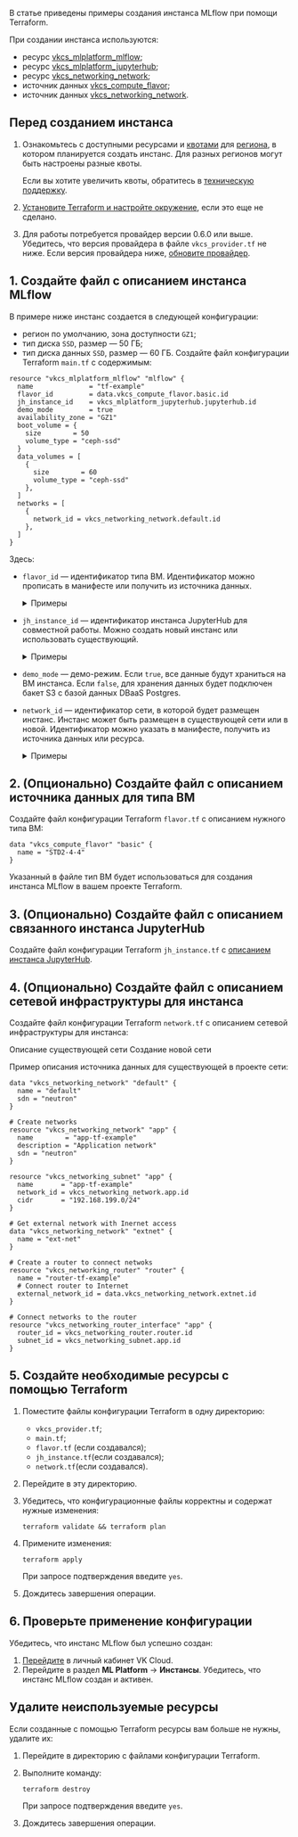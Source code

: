 В статье приведены примеры создания инстанса MLflow при помощи Terraform.

При создании инстанса используются:

- ресурс [vkcs_mlplatform_mlflow](https://github.com/vk-cs/terraform-provider-vkcs/blob/master/docs/resources/mlplatform_mlflow.md);
- ресурс [vkcs_mlplatform_jupyterhub](https://github.com/vk-cs/terraform-provider-vkcs/blob/master/docs/resources/mlplatform_jupyterhub.md);
- ресурс [vkcs_networking_network](https://github.com/vk-cs/terraform-provider-vkcs/blob/master/docs/resources/networking_network.md);
- источник данных [vkcs_compute_flavor](https://github.com/vk-cs/terraform-provider-vkcs/blob/master/docs/data-sources/compute_flavor.md);
- источник данных [vkcs_networking_network](https://github.com/vk-cs/terraform-provider-vkcs/blob/master/docs/data-sources/networking_network.md).

## Перед созданием инстанса

1. Ознакомьтесь с доступными ресурсами и [квотами](/ru/tools-for-using-services/account/concepts/quotasandlimits) для [региона](/ru/tools-for-using-services/account/concepts/regions), в котором планируется создать инстанс. Для разных регионов могут быть настроены разные квоты.

   Если вы хотите увеличить квоты, обратитесь в [техническую поддержку](/ru/contacts).

1. [Установите Terraform и настройте окружение](/ru/tools-for-using-services/terraform/quick-start), если это еще не сделано.

1. Для работы потребуется провайдер версии 0.6.0 или выше. Убедитесь, что версия провайдера в файле `vkcs_provider.tf` не ниже. Если версия провайдера ниже, [обновите провайдер](../../../quick-start#obnovlenie_terraform).

## 1. Создайте файл с описанием инстанса MLflow

В примере ниже инстанс создается в следующей конфигурации:

- регион по умолчанию, зона доступности `GZ1`;
- тип диска `SSD`, размер — 50 ГБ;
- тип диска данных `SSD`, размер — 60 ГБ.
Создайте файл конфигурации Terraform `main.tf` с содержимым:

```hcl
resource "vkcs_mlplatform_mlflow" "mlflow" {
  name              = "tf-example"
  flavor_id         = data.vkcs_compute_flavor.basic.id
  jh_instance_id    = vkcs_mlplatform_jupyterhub.jupyterhub.id
  demo_mode         = true
  availability_zone = "GZ1"
  boot_volume = {
    size        = 50
    volume_type = "ceph-ssd"
  }
  data_volumes = [
    {
      size        = 60
      volume_type = "ceph-ssd"
    },
  ]
  networks = [
    {
      network_id = vkcs_networking_network.default.id
    },
  ]
}
```

Здесь:

- `flavor_id` — идентификатор типа ВМ. Идентификатор можно прописать в манифесте или получить из источника данных.

  <details>
    <summary>Примеры</summary>

  - `flavor_id = data.vkcs_compute_flavor.basic.id`: идентификатор берется из источника данных `vkcs_compute_flavor`, который будет сформирован далее.
  - `flavor_id = "aee06bce-xxxx-xxxx-xxxx-ec4210cc6bac"`: указывается идентификатор, полученный через [OpenStack CLI](/ru/tools-for-using-services/cli/openstack-cli).

  </details>

- `jh_instance_id` — идентификатор инстанса JupyterHub для совместной работы. Можно создать новый инстанс или использовать существующий.

  <details>
    <summary>Примеры</summary>

  - `jh_instance_id = vkcs_mlplatform_jupyterhub.jupyterhub.id`: будет создан новый инстанс JupyterHub, идентификатор инстанса будет получен после создания ресурса `vkcs_mlplatform_jupyterhub`. Ресурс будет сформирован далее.
  - `jh_instance_id = "a57e9e91-yyyy-yyyy-yyyy-fedc7ac78c33"`: указывается идентификатор существующего инстанса. Идентификатор доступен на странице инстанса JupyterHub в [личном кабинете VK Cloud](https://cloud.vk.com/app).

  </details>

- `demo_mode` — демо-режим. Если `true`, все данные будут храниться на ВМ инстанса. Если `false`, для хранения данных будет подключен бакет S3 с базой данных DBaaS Postgres.

- `network_id` — идентификатор сети, в которой будет размещен инстанс. Инстанс может быть размещен в существующей сети или в новой. Идентификатор можно указать в манифесте, получить из источника данных или ресурса.

  <details>
    <summary>Примеры</summary>

  - `network_id = vkcs_networking_network.default.id`: инстанс будет размещен в новой сети, которая будет создана ресурсом `vkcs_networking_network`. Ресурс будет сформирован далее.
  - `network_id = data.vkcs_networking_network.default.id`: инстанс будет размещен в существующей сети, ее идентификатор берется из источника данных `vkcs_networking_network`. Источник будет сформирован далее.
  - `network_id = "bb76507d-yyyy-yyyy-yyyy-2bca1a4c4cfc"`: инстанс будет размещен в существующей сети. Указывается ее идентификатор, полученный из [списка сетей](/ru/networks/vnet/service-management/net#prosmotr_spiska_setey_i_podsetey_a_takzhe_informacii_o_nih) в личном кабинете VK Cloud или через Openstack CLI.

  </details>

## 2. (Опционально) Создайте файл с описанием источника данных для типа ВМ

Создайте файл конфигурации Terraform `flavor.tf` c описанием нужного типа ВМ:

```hcl
data "vkcs_compute_flavor" "basic" {
  name = "STD2-4-4"
}
```

Указанный в файле тип ВМ будет использоваться для создания инстанса MLflow в вашем проекте Terraform.

## 3. (Опционально) Создайте файл с описанием связанного инстанса JupyterHub

Создайте файл конфигурации Terraform `jh_instance.tf` c [описанием инстанса JupyterHub](../jupyterhub).

## 4. (Опционально) Создайте файл с описанием сетевой инфраструктуры для инстанса

Создайте файл конфигурации Terraform `network.tf` с описанием сетевой инфраструктуры для инстанса:

<tabs>
<tablist>
<tab>Описание существующей сети</tab>
<tab>Создание новой сети</tab>
</tablist>
<tabpanel>

Пример описания источника данных для существующей в проекте сети:

```hcl
data "vkcs_networking_network" "default" {
  name = "default"
  sdn = "neutron"
}
```
</tabpanel>
<tabpanel>

```hcl
# Create networks
resource "vkcs_networking_network" "app" {
  name        = "app-tf-example"
  description = "Application network"
  sdn = "neutron"
}

resource "vkcs_networking_subnet" "app" {
  name       = "app-tf-example"
  network_id = vkcs_networking_network.app.id
  cidr       = "192.168.199.0/24"
}

# Get external network with Inernet access
data "vkcs_networking_network" "extnet" {
  name = "ext-net"
}

# Create a router to connect netwoks
resource "vkcs_networking_router" "router" {
  name = "router-tf-example"
  # Connect router to Internet
  external_network_id = data.vkcs_networking_network.extnet.id
}

# Connect networks to the router
resource "vkcs_networking_router_interface" "app" {
  router_id = vkcs_networking_router.router.id
  subnet_id = vkcs_networking_subnet.app.id
}
```

</tabpanel>
</tabs>

## 5. Создайте необходимые ресурсы с помощью Terraform

1. Поместите файлы конфигурации Terraform в одну директорию:
  
   - `vkcs_provider.tf`;
   - `main.tf`;
   - `flavor.tf` (если создавался);
   - `jh_instance.tf`(если создавался);
   - `network.tf`(если создавался).

1. Перейдите в эту директорию.
1. Убедитесь, что конфигурационные файлы корректны и содержат нужные изменения:

   ```console
   terraform validate && terraform plan
   ```

1. Примените изменения:

   ```console
   terraform apply
   ```

   При запросе подтверждения введите `yes`.

1. Дождитесь завершения операции.

## 6. Проверьте применение конфигурации

Убедитесь, что инстанс MLflow был успешно создан:

1. [Перейдите](https://cloud.vk.com/app/) в личный кабинет VK Cloud.
1. Перейдите в раздел **ML Platform** → **Инстансы**. Убедитесь, что инстанс MLflow создан и активен.

## Удалите неиспользуемые ресурсы

Если созданные с помощью Terraform ресурсы вам больше не нужны, удалите их:

1. Перейдите в директорию с файлами конфигурации Terraform.
1. Выполните команду:

   ```console
   terraform destroy
   ```

   При запросе подтверждения введите `yes`.

1. Дождитесь завершения операции.
